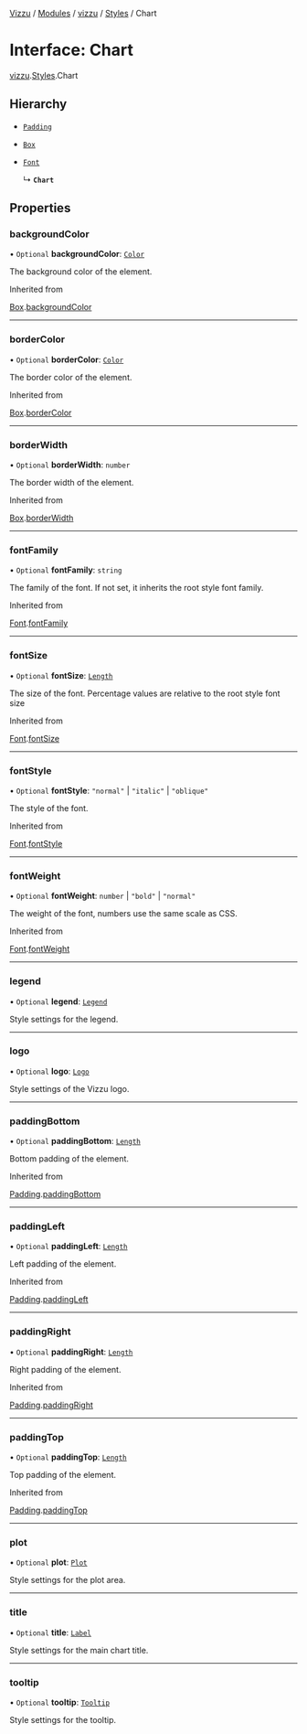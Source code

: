 [Vizzu](../README.md) / [Modules](../modules.md) / [vizzu](../modules/vizzu.md)
/ [Styles](../modules/vizzu.Styles.md) / Chart

# Interface: Chart

[vizzu](../modules/vizzu.md).[Styles](../modules/vizzu.Styles.md).Chart

## Hierarchy

- [`Padding`](vizzu.Styles.Padding.md)

- [`Box`](vizzu.Styles.Box.md)

- [`Font`](vizzu.Styles.Font.md)

  ↳ **`Chart`**

## Properties

### backgroundColor

• `Optional` **backgroundColor**: [`Color`](../modules/vizzu.Styles.md#color)

The background color of the element.

Inherited from

[Box](vizzu.Styles.Box.md).[backgroundColor](vizzu.Styles.Box.md#backgroundcolor)

______________________________________________________________________

### borderColor

• `Optional` **borderColor**: [`Color`](../modules/vizzu.Styles.md#color)

The border color of the element.

Inherited from

[Box](vizzu.Styles.Box.md).[borderColor](vizzu.Styles.Box.md#bordercolor)

______________________________________________________________________

### borderWidth

• `Optional` **borderWidth**: `number`

The border width of the element.

Inherited from

[Box](vizzu.Styles.Box.md).[borderWidth](vizzu.Styles.Box.md#borderwidth)

______________________________________________________________________

### fontFamily

• `Optional` **fontFamily**: `string`

The family of the font. If not set, it inherits the root style font family.

Inherited from

[Font](vizzu.Styles.Font.md).[fontFamily](vizzu.Styles.Font.md#fontfamily)

______________________________________________________________________

### fontSize

• `Optional` **fontSize**: [`Length`](../modules/vizzu.Styles.md#length)

The size of the font. Percentage values are relative to the root style font size

Inherited from

[Font](vizzu.Styles.Font.md).[fontSize](vizzu.Styles.Font.md#fontsize)

______________________________________________________________________

### fontStyle

• `Optional` **fontStyle**: `"normal"` | `"italic"` | `"oblique"`

The style of the font.

Inherited from

[Font](vizzu.Styles.Font.md).[fontStyle](vizzu.Styles.Font.md#fontstyle)

______________________________________________________________________

### fontWeight

• `Optional` **fontWeight**: `number` | `"bold"` | `"normal"`

The weight of the font, numbers use the same scale as CSS.

Inherited from

[Font](vizzu.Styles.Font.md).[fontWeight](vizzu.Styles.Font.md#fontweight)

______________________________________________________________________

### legend

• `Optional` **legend**: [`Legend`](vizzu.Styles.Legend.md)

Style settings for the legend.

______________________________________________________________________

### logo

• `Optional` **logo**: [`Logo`](vizzu.Styles.Logo.md)

Style settings of the Vizzu logo.

______________________________________________________________________

### paddingBottom

• `Optional` **paddingBottom**: [`Length`](../modules/vizzu.Styles.md#length)

Bottom padding of the element.

Inherited from

[Padding](vizzu.Styles.Padding.md).[paddingBottom](vizzu.Styles.Padding.md#paddingbottom)

______________________________________________________________________

### paddingLeft

• `Optional` **paddingLeft**: [`Length`](../modules/vizzu.Styles.md#length)

Left padding of the element.

Inherited from

[Padding](vizzu.Styles.Padding.md).[paddingLeft](vizzu.Styles.Padding.md#paddingleft)

______________________________________________________________________

### paddingRight

• `Optional` **paddingRight**: [`Length`](../modules/vizzu.Styles.md#length)

Right padding of the element.

Inherited from

[Padding](vizzu.Styles.Padding.md).[paddingRight](vizzu.Styles.Padding.md#paddingright)

______________________________________________________________________

### paddingTop

• `Optional` **paddingTop**: [`Length`](../modules/vizzu.Styles.md#length)

Top padding of the element.

Inherited from

[Padding](vizzu.Styles.Padding.md).[paddingTop](vizzu.Styles.Padding.md#paddingtop)

______________________________________________________________________

### plot

• `Optional` **plot**: [`Plot`](vizzu.Styles.Plot.md)

Style settings for the plot area.

______________________________________________________________________

### title

• `Optional` **title**: [`Label`](../modules/vizzu.Styles.md#label)

Style settings for the main chart title.

______________________________________________________________________

### tooltip

• `Optional` **tooltip**: [`Tooltip`](vizzu.Styles.Tooltip.md)

Style settings for the tooltip.

